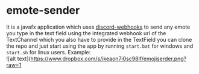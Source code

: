 # emote-sender
It is a javafx application which uses [discord-webhooks](https://github.com/MinnDevelopment/discord-webhooks) to send any emote you type in the text field using the integrated webhook url of the TextChannel which you also have to provide in the TextField
you can clone the repo and just start using the app by running `start.bat` for windows and `start.sh` for linux users.
Example:  
![alt text](https://www.dropbox.com/s/ikeaon7i0sc98lf/emojiserder.png?raw=1


